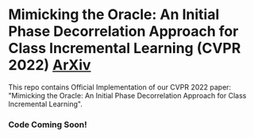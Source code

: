 # Mimicking the Oracle: An Initial Phase Decorrelation Approach for Class Incremental Learning (CVPR 2022) [ArXiv](https://arxiv.org/abs/2112.04731)
This repo contains Official Implementation of our CVPR 2022 paper: "Mimicking the Oracle: An Initial Phase Decorrelation Approach for Class Incremental Learning".

### Code Coming Soon! 
